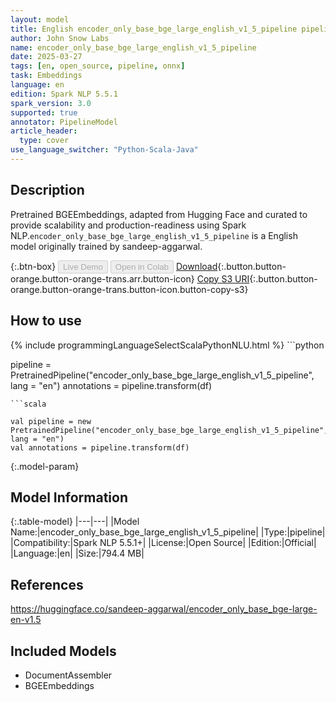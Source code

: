 ```yaml
---
layout: model
title: English encoder_only_base_bge_large_english_v1_5_pipeline pipeline BGEEmbeddings from sandeep-aggarwal
author: John Snow Labs
name: encoder_only_base_bge_large_english_v1_5_pipeline
date: 2025-03-27
tags: [en, open_source, pipeline, onnx]
task: Embeddings
language: en
edition: Spark NLP 5.5.1
spark_version: 3.0
supported: true
annotator: PipelineModel
article_header:
  type: cover
use_language_switcher: "Python-Scala-Java"
---
```


## Description

Pretrained BGEEmbeddings, adapted from Hugging Face and curated to provide scalability and production-readiness using Spark NLP.`encoder_only_base_bge_large_english_v1_5_pipeline` is a English model originally trained by sandeep-aggarwal.

{:.btn-box}
<button class="button button-orange" disabled>Live Demo</button>
<button class="button button-orange" disabled>Open in Colab</button>
[Download](https://s3.amazonaws.com/auxdata.johnsnowlabs.com/public/models/encoder_only_base_bge_large_english_v1_5_pipeline_en_5.5.1_3.0_1743075818555.zip){:.button.button-orange.button-orange-trans.arr.button-icon}
[Copy S3 URI](s3://auxdata.johnsnowlabs.com/public/models/encoder_only_base_bge_large_english_v1_5_pipeline_en_5.5.1_3.0_1743075818555.zip){:.button.button-orange.button-orange-trans.button-icon.button-copy-s3}

## How to use



<div class="tabs-box" markdown="1">
{% include programmingLanguageSelectScalaPythonNLU.html %}
```python

pipeline = PretrainedPipeline("encoder_only_base_bge_large_english_v1_5_pipeline", lang = "en")
annotations =  pipeline.transform(df)   

```
```scala

val pipeline = new PretrainedPipeline("encoder_only_base_bge_large_english_v1_5_pipeline", lang = "en")
val annotations = pipeline.transform(df)

```
</div>

{:.model-param}
## Model Information

{:.table-model}
|---|---|
|Model Name:|encoder_only_base_bge_large_english_v1_5_pipeline|
|Type:|pipeline|
|Compatibility:|Spark NLP 5.5.1+|
|License:|Open Source|
|Edition:|Official|
|Language:|en|
|Size:|794.4 MB|

## References

https://huggingface.co/sandeep-aggarwal/encoder_only_base_bge-large-en-v1.5

## Included Models

- DocumentAssembler
- BGEEmbeddings
